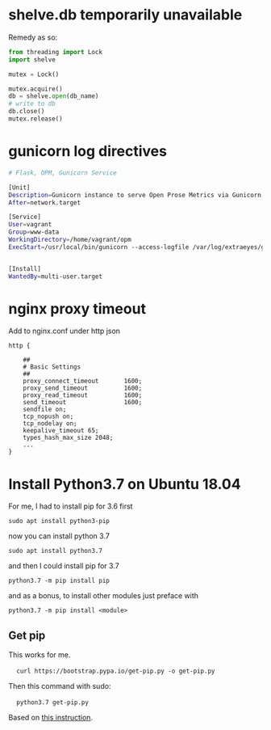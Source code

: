 # shelve.db temporarily unavailable

Remedy as so:

```python
from threading import Lock
import shelve

mutex = Lock()

mutex.acquire()
db = shelve.open(db_name)
# write to db
db.close()
mutex.release()
```

# gunicorn log directives

```bash
# Flask, OPM, Gunicorn Service

[Unit]
Description=Gunicorn instance to serve Open Prose Metrics via Gunicorn and Flask
After=network.target

[Service]
User=vagrant
Group=www-data
WorkingDirectory=/home/vagrant/opm
ExecStart=/usr/local/bin/gunicorn --access-logfile /var/log/extraeyes/gunicorn-access.log --error-logfile /var/log/extraeyes/gunicorn-error.log --workers 3 --bind unix:/tmp/gunicorn.sock -m 007 wsgi:app


[Install]
WantedBy=multi-user.target
```

# nginx proxy timeout

Add to nginx.conf under http json

```nginx
http {

    ##
    # Basic Settings
    ##
    proxy_connect_timeout       1600;
    proxy_send_timeout          1600;
    proxy_read_timeout          1600;
    send_timeout                1600;
    sendfile on;
    tcp_nopush on;
    tcp_nodelay on;
    keepalive_timeout 65;
    types_hash_max_size 2048;
    ...
}
```

# Install Python3.7 on Ubuntu 18.04

For me, I had to install pip for 3.6 first

```
sudo apt install python3-pip
```

now you can install python 3.7

```
sudo apt install python3.7
```

and then I could install pip for 3.7

```
python3.7 -m pip install pip
```

and as a bonus, to install other modules just preface with

```
python3.7 -m pip install <module>
```

## Get pip

This works for me.

    `curl https://bootstrap.pypa.io/get-pip.py -o get-pip.py`

Then this command with sudo:

    `python3.7 get-pip.py`

Based on [this instruction](https://pip.pypa.io/en/stable/installing/).
